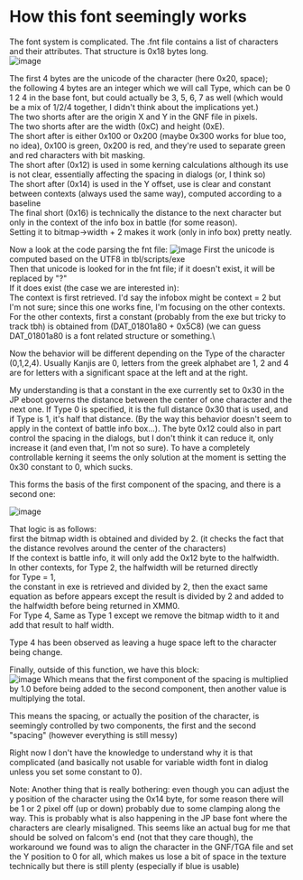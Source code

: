 # How this font seemingly works

The font system is complicated. 
The .fnt file contains a list of characters and their attributes. That structure is 0x18 bytes long.\
![image](https://user-images.githubusercontent.com/69110695/173181150-c4cbe3c0-29fa-4ea1-b933-d82b8e8d2fdc.png)

The first 4 bytes are the unicode of the character (here 0x20, space); \
the following 4 bytes are an integer which we will call Type, which can be 0 1 2 4 in the base font, but could actually be 3, 5, 6, 7 as well (which would be a mix of 1/2/4 together, I didn't think about the implications yet.)\
The two shorts after are the origin X and Y in the GNF file in pixels. \
The two shorts after are the width (0xC) and height (0xE).\
The short after is either 0x100 or 0x200 (maybe 0x300 works for blue too, no idea), 0x100 is green, 0x200 is red, and they're used to separate green and red characters with bit masking.\
The short after (0x12) is used in some kerning calculations although its use is not clear, essentially affecting the spacing in dialogs (or, I think so)\
The short after (0x14) is used in the Y offset, use is clear and constant between contexts (always used the same way), computed according to a baseline\
The final short (0x16) is technically the distance to the next character but only in the context of the info box in battle (for some reason).\
Setting it to bitmap->width + 2 makes it work (only in info box) pretty neatly.

Now a look at the code parsing the fnt file:
![image](https://user-images.githubusercontent.com/69110695/173181046-cd594531-b197-4b6b-841b-034e143b56f2.png)
First the unicode is computed based on the UTF8 in tbl/scripts/exe\
Then that unicode is looked for in the fnt file; if it doesn't exist, it will be replaced by "?"\
If it does exist (the case we are interested in):\
The context is first retrieved. I'd say the infobox might be context = 2 but I'm not sure; since this one works fine, I'm focusing on the other contexts.\
For the other contexts, first a constant (probably from the exe but tricky to track tbh) is obtained from (DAT_01801a80 + 0x5C8) (we can guess DAT_01801a80 is a font related structure or something.\

Now the behavior will be different depending on the Type of the character (0,1,2,4). Usually Kanjis are 0, letters from the greek alphabet are 1, 2 and 4 are for letters with a significant space at the left and at the right.

My understanding is that a constant in the exe currently set to 0x30 in the JP eboot governs the distance between the center of one character and the next one. If Type 0 is specified, it is the full distance 0x30 that is used, and if Type is 1, it's half that distance. (By the way this behavior doesn't seem to apply in the context of battle info box...). The byte 0x12 could also in part control the spacing in the dialogs, but I don't think it can reduce it, only increase it (and even that, I'm not so sure).
To have a completely controllable kerning it seems the only solution at the moment is setting the 0x30 constant to 0, which sucks.

This forms the basis of the first component of the spacing, and there is a second one:

![image](https://user-images.githubusercontent.com/69110695/173181645-eac917e3-145e-4a3f-aaa9-191bdaff1844.png)

That logic is as follows: \
first the bitmap width is obtained and divided by 2. (it checks the fact that the distance revolves around the center of the characters)\
If the context is battle info, it will only add the 0x12 byte to the halfwidth.\
In other contexts, for Type 2, the halfwidth will be returned directly\
for Type = 1,\
the constant in exe is retrieved and divided by 2, then the exact same equation as before appears except the result is divided by 2 and added to the halfwidth before being returned in XMM0.\
For Type 4, Same as Type 1 except we remove the bitmap width to it and add that result to half width. 

Type 4 has been observed as leaving a huge space left to the character being change.

Finally, outside of this function, we have this block: \
![image](https://user-images.githubusercontent.com/69110695/173181958-c81ac857-8474-446d-b45f-39b4cba48db3.png)
Which means that the first component of the spacing is multiplied by 1.0 before being added to the second component, then another value is multiplying the total.

This means the spacing, or actually the position of the character, is seemingly controlled by two components, the first and the second "spacing" (however everything is still messy)

Right now I don't have the knowledge to understand why it is that complicated (and basically not usable for variable width font in dialog unless you set some constant to 0).

Note: Another thing that is really bothering: even though you can adjust the y position of the character using the 0x14 byte, for some reason there will be 1 or 2 pixel off (up or down) probably due to some clamping along the way. This is probably what is also happening in the JP base font where the characters are clearly misaligned. This seems like an actual bug for me that should be solved on falcom's end (not that they care though), the workaround we found was to align the character in the GNF/TGA file and set the Y position to 0 for all, which makes us lose a bit of space in the texture technically but there is still plenty (especially if blue is usable)
